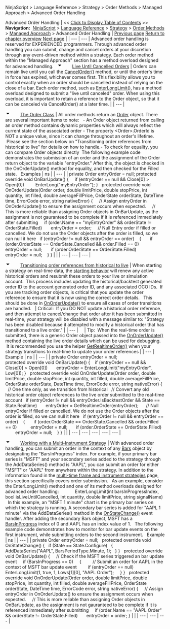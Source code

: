 ﻿
NinjaScript \> Language Reference \> Strategy \> Order Methods \> Managed Approach \> Advanced Order Handling

Advanced Order Handling
| \<\< [Click to Display Table of Contents](advanced_order_handling.md) \>\> **Navigation:**     [NinjaScript](ninjascript-1.md) \> [Language Reference](language_reference_wip-1.md) \> [Strategy](strategy-1.md) \> [Order Methods](order_methods-1.md) \> [Managed Approach](managed_approach-1.md) \> Advanced Order Handling | [Previous page](managed_approach-1.md) [Return to chapter overview](managed_approach-1.md) [Next page](managed_cancelorder-1.md) |
| --- | --- |
Advanced order handling is reserved for EXPERIENCED programmers. Through advanced order handling you can submit, change and cancel orders at your discretion through any event\-driven method within a strategy. Each order method within the "Managed Approach" section has a method overload designed for advanced handling.
 
![tog_minus](tog_minus-1.gif)        [Live Until Cancelled Orders](javascript:HMToggle('toggle','LiveUntilCancelledOrders','LiveUntilCancelledOrders_ICON'))
| Orders can remain live until you call the [CancelOrder()](managed_cancelorder-1.md) method, or until the order's time in force has expired, whichever comes first. This flexibility allows you to control exactly when an order should be cancelled instead of relying on the close of a bar. Each order method, such as [EnterLongLimit()](enterlonglimit-1.md), has a method overload designed to submit a "live until canceled" order. When using this overload, it is important to retain a reference to the Order object, so that it can be canceled via CancelOrder() at a later time. |
| --- |

![tog_minus](tog_minus-1.gif)        [The Order Class](javascript:HMToggle('toggle','TheOrderClass','TheOrderClass_ICON'))
| All order methods return an [Order](order-1.md) object. There are several important items to note:   - An Order object returned from calling an order method contains dynamic properties which will always reflect the current state of the associated order - The property \<Order\>.OrderId is NOT a unique value, since it can change throughout an order's lifetime.  Please see the section below on "Transitioning order references from historical to live" for details on how to handle.- To check for equality, you can compare Order objects directly  The following example code demonstrates the submission of an order and the assignment of the Order return object to the variable "entryOrder." After this, the object is checked in the OnOrderUpdate() method for equality, and then checked for the Filled state.   Examples   | ns | | --- | | private Order entryOrder \= null; protected override void OnBarUpdate() {      if (entryOrder \=\= null \&\& Close\[0] \> Open\[0])          EnterLong("myEntryOrder"); }   protected override void OnOrderUpdate(Order order, double limitPrice, double stopPrice, int quantity, int filled, double averageFillPrice, OrderState orderState, DateTime time, ErrorCode error, string nativeError) {      // Assign entryOrder in OnOrderUpdate() to ensure the assignment occurs when expected.      // This is more reliable than assigning Order objects in OnBarUpdate, as the assignment is not gauranteed to be complete if it is referenced immediately after submitting      if (order.Name \=\= "myEntryOrder" \&\& orderState !\= OrderState.Filled)        entryOrder \= order;      // Null Entry order if filled or cancelled. We do not use the Order objects after the order is filled, so we can null it here    if (entryOrder !\= null \&\& entryOrder \=\= order)     {        if (order.OrderState \=\= OrderState.Cancelled \&\& order.Filled \=\= 0\)            entryOrder \= null;        if (order.OrderState \=\= OrderState.Filled)            entryOrder \= null;     } } | |
| --- | --- | --- |

![tog_minus](tog_minus-1.gif)        [Transitioning order references from historical to live](javascript:HMToggle('toggle','Transitioningorderreferencesfromhistoricaltolive','Transitioningorderreferencesfromhistoricaltolive_ICON'))
| When starting a strategy on real\-time data, the [starting behavior](syncing_account_positions-1.md) will renew any active historical orders and resubmit these orders to your live or simulation account.  This process includes updating the historical/backtest generated order ID to the account generated order ID, and any associated OCO IDs.  If you are tracking order objects, is critical that you update the order reference to ensure that it is now using the correct order details.   This should be done in [OnOrderUpdate()](onorderupdate-1.md) to ensure all cases of order transitions are handled.     | Critical:  If you DO NOT update a historical order reference, and then attempt to cancel/change that order after it has been submitted in real\-time, your strategy will be disabled with a message similar to: "Strategy has been disabled because it attempted to modify a historical order that has transitioned to a live order." | | --- |          | Tip:  When the real\-time order is submitted, there is a generic Order object passed into the [OnOrderUpdate()](onorderupdate-1.md) method containing the live order details which can be used for debugging.  It is recommended you use the helper [GetRealtimeOrder()](getrealtimeorder-1.md) when your strategy transitions to real\-time to update your order references | | --- |        Example   | ns | | --- | | private Order entryOrder \= null;   protected override void OnBarUpdate() {    if (entryOrder \=\= null \&\& Close\[0] \> Open\[0])       entryOrder \= EnterLongLimit("myEntryOrder", Low\[0]); }   protected override void OnOrderUpdate(Order order, double limitPrice, double stopPrice, int quantity, int filled, double averageFillPrice, OrderState orderState, DateTime time, ErrorCode error, string nativeError) {    // One time only, as we transition from historical    // Convert any old historical order object references to the live order submitted to the real\-time account    if (entryOrder !\= null \&\& entryOrder.IsBacktestOrder \&\& State \=\= State.Realtime)        entryOrder \= GetRealtimeOrder(entryOrder);       // Null entryOrder if filled or cancelled. We do not use the Order objects after the order is filled, so we can null it here    if (entryOrder !\= null \&\& entryOrder \=\= order)     {        if (order.OrderState \=\= OrderState.Cancelled \&\& order.Filled \=\= 0\)            entryOrder \= null;        if (order.OrderState \=\= OrderState.Filled)            entryOrder \= null;     } } | |
| --- | --- | --- | --- | --- |

![tog_minus](tog_minus-1.gif)        [Working with a Multi\-Instrument Strategy](javascript:HMToggle('toggle','WorkingWithAMultiinstrumentStrategy','WorkingWithAMultiinstrumentStrategy_ICON'))
| With advanced order handling, you can submit an order in the context of any [Bars](bars-1.md) object by designating the "BarsInProgress" index. For example, if your primary bar series is "MSFT" and your secondary series added to the strategy through the AddDataSeries() method is "AAPL", you can submit an order for either "MSFT" or "AAPL" from anywhere within the strategy. In addition to the information found in the [multi\-time frame and instrument strategies](multi-time_frame__instruments-1.md) page, this section specifically covers order submission.   As an example, consider the EnterLongLimit() method and one of its method overloads designed for advanced order handling:              EnterLongLimit(int barsInProgressIndex, bool isLiveUntilCancelled, int quantity, double limitPrice, string signalName)   In this example, an "MSFT 1 minute" chart is the primary bar series on which the strategy is running. A secondary bar series is added for "AAPL 1 minute" via the AddDataSeries() method in the [OnStateChange()](onstatechange-1.md) event handler. After adding the secondary Bars object, MSFT has a [BarsInProgress](barsinprogress-1.md) index of 0 and AAPL has an index value of 1\.   The following example code demonstrates how to monitor for bar update events on the first instrument, while submitting orders to the second instrument.    Example   | ns | | --- | | private Order entryOrder \= null;   protected override void OnStateChange() {    if (State \=\= State.Configure)    {        AddDataSeries("AAPL", BarsPeriodType.Minute, 1);    } }   protected override void OnBarUpdate() {      // Check if the MSFT series triggered an bar update event      if (BarsInProgress \=\= 0)      {          // Submit an order for AAPL in the context of MSFT bar update event          if (entryOrder \=\= null)                EnterLongLimit(1, true, 1, Lows\[1]\[0], "AAPL Order");      } }   protected override void OnOrderUpdate(Order order, double limitPrice, double stopPrice, int quantity, int filled, double averageFillPrice, OrderState orderState, DateTime time, ErrorCode error, string nativeError) {      // Assign entryOrder in OnOrderUpdate() to ensure the assignment occurs when expected.      // This is more reliable than assigning Order objects in OnBarUpdate, as the assignment is not gauranteed to be complete if it is referenced immediately after submitting      if (order.Name \=\= "AAPL Order" \&\& orderState !\= OrderState.Filled)        entryOrder \= order; } | |
| --- | --- | --- |
